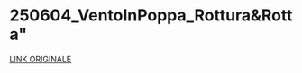 # 250604_VentoInPoppa_Rottura&Rotta"

[LINK ORIGINALE](https://chatgpt.com/c/68405b6d-be60-800d-b79f-ab2040051a29)
